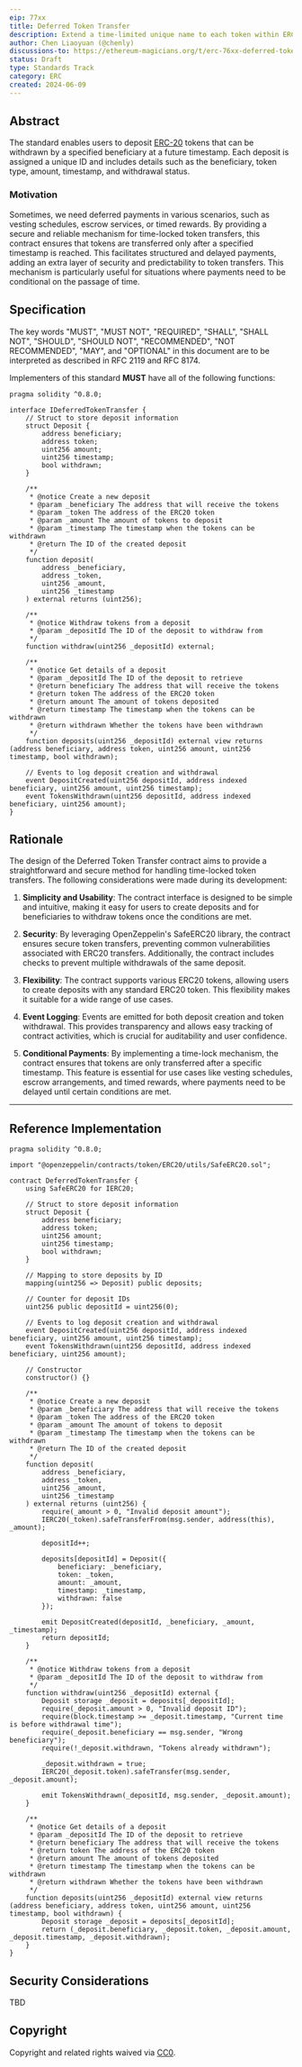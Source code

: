 ```yaml
---
eip: 77xx
title: Deferred Token Transfer
description: Extend a time-limited unique name to each token within ERC-721, utilizing the name registry for registration and management.
author: Chen Liaoyuan (@chenly)
discussions-to: https://ethereum-magicians.org/t/erc-76xx-deferred-token-transfer/25601
status: Draft
type: Standards Track
category: ERC
created: 2024-06-09
---
```


## Abstract

The standard enables users to deposit [ERC-20](./eip-20.md) tokens that can be withdrawn by a specified beneficiary at a future timestamp. Each deposit is assigned a unique ID and includes details such as the beneficiary, token type, amount, timestamp, and withdrawal status. 

### Motivation

Sometimes, we need deferred payments in various scenarios, such as vesting schedules, escrow services, or timed rewards. By providing a secure and reliable mechanism for time-locked token transfers, this contract ensures that tokens are transferred only after a specified timestamp is reached. This facilitates structured and delayed payments, adding an extra layer of security and predictability to token transfers. This mechanism is particularly useful for situations where payments need to be conditional on the passage of time.

## Specification

The key words "MUST", "MUST NOT", "REQUIRED", "SHALL", "SHALL NOT", "SHOULD", "SHOULD NOT", "RECOMMENDED", "NOT RECOMMENDED", "MAY", and "OPTIONAL" in this document are to be interpreted as described in RFC 2119 and RFC 8174.

Implementers of this standard **MUST** have all of the following functions:

```solidity
pragma solidity ^0.8.0;

interface IDeferredTokenTransfer {
    // Struct to store deposit information
    struct Deposit {
        address beneficiary;
        address token;
        uint256 amount;
        uint256 timestamp;
        bool withdrawn;
    }

    /**
     * @notice Create a new deposit
     * @param _beneficiary The address that will receive the tokens
     * @param _token The address of the ERC20 token
     * @param _amount The amount of tokens to deposit
     * @param _timestamp The timestamp when the tokens can be withdrawn
     * @return The ID of the created deposit
     */
    function deposit(
        address _beneficiary,
        address _token,
        uint256 _amount,
        uint256 _timestamp
    ) external returns (uint256);

    /**
     * @notice Withdraw tokens from a deposit
     * @param _depositId The ID of the deposit to withdraw from
     */
    function withdraw(uint256 _depositId) external;

    /**
     * @notice Get details of a deposit
     * @param _depositId The ID of the deposit to retrieve
     * @return beneficiary The address that will receive the tokens
     * @return token The address of the ERC20 token
     * @return amount The amount of tokens deposited
     * @return timestamp The timestamp when the tokens can be withdrawn
     * @return withdrawn Whether the tokens have been withdrawn
     */
    function deposits(uint256 _depositId) external view returns (address beneficiary, address token, uint256 amount, uint256 timestamp, bool withdrawn);

    // Events to log deposit creation and withdrawal
    event DepositCreated(uint256 depositId, address indexed beneficiary, uint256 amount, uint256 timestamp);
    event TokensWithdrawn(uint256 depositId, address indexed beneficiary, uint256 amount);
}
```

## Rationale

The design of the Deferred Token Transfer contract aims to provide a straightforward and secure method for handling time-locked token transfers. The following considerations were made during its development:

1. **Simplicity and Usability**: The contract interface is designed to be simple and intuitive, making it easy for users to create deposits and for beneficiaries to withdraw tokens once the conditions are met.

2. **Security**: By leveraging OpenZeppelin's SafeERC20 library, the contract ensures secure token transfers, preventing common vulnerabilities associated with ERC20 transfers. Additionally, the contract includes checks to prevent multiple withdrawals of the same deposit.

3. **Flexibility**: The contract supports various ERC20 tokens, allowing users to create deposits with any standard ERC20 token. This flexibility makes it suitable for a wide range of use cases.

4. **Event Logging**: Events are emitted for both deposit creation and token withdrawal. This provides transparency and allows easy tracking of contract activities, which is crucial for auditability and user confidence.

5. **Conditional Payments**: By implementing a time-lock mechanism, the contract ensures that tokens are only transferred after a specific timestamp. This feature is essential for use cases like vesting schedules, escrow arrangements, and timed rewards, where payments need to be delayed until certain conditions are met.

---

## Reference Implementation

```solidity
pragma solidity ^0.8.0;

import "@openzeppelin/contracts/token/ERC20/utils/SafeERC20.sol";

contract DeferredTokenTransfer {
    using SafeERC20 for IERC20;

    // Struct to store deposit information
    struct Deposit {
        address beneficiary;
        address token;
        uint256 amount;
        uint256 timestamp;
        bool withdrawn;
    }

    // Mapping to store deposits by ID
    mapping(uint256 => Deposit) public deposits;

    // Counter for deposit IDs
    uint256 public depositId = uint256(0);

    // Events to log deposit creation and withdrawal
    event DepositCreated(uint256 depositId, address indexed beneficiary, uint256 amount, uint256 timestamp);
    event TokensWithdrawn(uint256 depositId, address indexed beneficiary, uint256 amount);

    // Constructor
    constructor() {}

    /**
     * @notice Create a new deposit
     * @param _beneficiary The address that will receive the tokens
     * @param _token The address of the ERC20 token
     * @param _amount The amount of tokens to deposit
     * @param _timestamp The timestamp when the tokens can be withdrawn
     * @return The ID of the created deposit
     */
    function deposit(
        address _beneficiary,
        address _token,
        uint256 _amount,
        uint256 _timestamp
    ) external returns (uint256) {
        require(_amount > 0, "Invalid deposit amount");
        IERC20(_token).safeTransferFrom(msg.sender, address(this), _amount);

        depositId++;

        deposits[depositId] = Deposit({
            beneficiary: _beneficiary,
            token: _token,
            amount: _amount,
            timestamp: _timestamp,
            withdrawn: false
        });

        emit DepositCreated(depositId, _beneficiary, _amount, _timestamp);
        return depositId;
    }

    /**
     * @notice Withdraw tokens from a deposit
     * @param _depositId The ID of the deposit to withdraw from
     */
    function withdraw(uint256 _depositId) external {
        Deposit storage _deposit = deposits[_depositId];
        require(_deposit.amount > 0, "Invalid deposit ID");
        require(block.timestamp >= _deposit.timestamp, "Current time is before withdrawal time");
        require(_deposit.beneficiary == msg.sender, "Wrong beneficiary");
        require(!_deposit.withdrawn, "Tokens already withdrawn");

        _deposit.withdrawn = true;
        IERC20(_deposit.token).safeTransfer(msg.sender, _deposit.amount);

        emit TokensWithdrawn(_depositId, msg.sender, _deposit.amount);
    }

    /**
     * @notice Get details of a deposit
     * @param _depositId The ID of the deposit to retrieve
     * @return beneficiary The address that will receive the tokens
     * @return token The address of the ERC20 token
     * @return amount The amount of tokens deposited
     * @return timestamp The timestamp when the tokens can be withdrawn
     * @return withdrawn Whether the tokens have been withdrawn
     */
    function deposits(uint256 _depositId) external view returns (address beneficiary, address token, uint256 amount, uint256 timestamp, bool withdrawn) {
        Deposit storage _deposit = deposits[_depositId];
        return (_deposit.beneficiary, _deposit.token, _deposit.amount, _deposit.timestamp, _deposit.withdrawn);
    }
}
```

## Security Considerations

TBD

## Copyright

Copyright and related rights waived via [CC0](../LICENSE.md).
